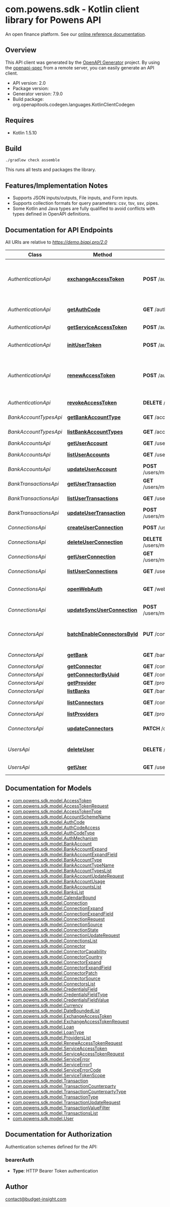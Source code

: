 # com.powens.sdk - Kotlin client library for Powens API

An open finance platform. See our [online reference documentation](https://docs.budget-insight.com/reference).


## Overview
This API client was generated by the [OpenAPI Generator](https://openapi-generator.tech) project.  By using the [openapi-spec](https://github.com/OAI/OpenAPI-Specification) from a remote server, you can easily generate an API client.

- API version: 2.0
- Package version: 
- Generator version: 7.9.0
- Build package: org.openapitools.codegen.languages.KotlinClientCodegen

## Requires

* Kotlin 1.5.10

## Build

```
./gradlew check assemble
```

This runs all tests and packages the library.

## Features/Implementation Notes

* Supports JSON inputs/outputs, File inputs, and Form inputs.
* Supports collection formats for query parameters: csv, tsv, ssv, pipes.
* Some Kotlin and Java types are fully qualified to avoid conflicts with types defined in OpenAPI definitions.


<a id="documentation-for-api-endpoints"></a>
## Documentation for API Endpoints

All URIs are relative to *https://demo.biapi.pro/2.0*

| Class | Method | HTTP request | Description |
| ------------ | ------------- | ------------- | ------------- |
| *AuthenticationApi* | [**exchangeAccessToken**](docs/AuthenticationApi.md#exchangeaccesstoken) | **POST** /auth/token/access | Exchange a temporary code for a permanent user access token |
| *AuthenticationApi* | [**getAuthCode**](docs/AuthenticationApi.md#getauthcode) | **GET** /auth/token/code | Generate a temporary code |
| *AuthenticationApi* | [**getServiceAccessToken**](docs/AuthenticationApi.md#getserviceaccesstoken) | **POST** /auth/token | Generate a service token |
| *AuthenticationApi* | [**initUserToken**](docs/AuthenticationApi.md#initusertoken) | **POST** /auth/init | Create a new anonymous user |
| *AuthenticationApi* | [**renewAccessToken**](docs/AuthenticationApi.md#renewaccesstoken) | **POST** /auth/renew | Generate a new permanent access token for an existing user |
| *AuthenticationApi* | [**revokeAccessToken**](docs/AuthenticationApi.md#revokeaccesstoken) | **DELETE** /auth/token | Revoke an access token |
| *BankAccountTypesApi* | [**getBankAccountType**](docs/BankAccountTypesApi.md#getbankaccounttype) | **GET** /account_types/{typeId} | Bank account type |
| *BankAccountTypesApi* | [**listBankAccountTypes**](docs/BankAccountTypesApi.md#listbankaccounttypes) | **GET** /account_types | List bank account types |
| *BankAccountsApi* | [**getUserAccount**](docs/BankAccountsApi.md#getuseraccount) | **GET** /users/me/accounts/{accountId} | Bank account |
| *BankAccountsApi* | [**listUserAccounts**](docs/BankAccountsApi.md#listuseraccounts) | **GET** /users/me/accounts | List bank accounts |
| *BankAccountsApi* | [**updateUserAccount**](docs/BankAccountsApi.md#updateuseraccount) | **POST** /users/me/accounts/{accountId} | Update a bank account |
| *BankTransactionsApi* | [**getUserTransaction**](docs/BankTransactionsApi.md#getusertransaction) | **GET** /users/me/transactions/{transactionId} | Get a bank transaction |
| *BankTransactionsApi* | [**listUserTransactions**](docs/BankTransactionsApi.md#listusertransactions) | **GET** /users/me/transactions | List bank transactions |
| *BankTransactionsApi* | [**updateUserTransaction**](docs/BankTransactionsApi.md#updateusertransaction) | **POST** /users/me/transactions/{transactionId} | Update a bank transaction |
| *ConnectionsApi* | [**createUserConnection**](docs/ConnectionsApi.md#createuserconnection) | **POST** /users/me/connections | Add a connection |
| *ConnectionsApi* | [**deleteUserConnection**](docs/ConnectionsApi.md#deleteuserconnection) | **DELETE** /users/me/connections/{connectionId} | Delete a connection |
| *ConnectionsApi* | [**getUserConnection**](docs/ConnectionsApi.md#getuserconnection) | **GET** /users/me/connections/{connectionId} | Connection |
| *ConnectionsApi* | [**listUserConnections**](docs/ConnectionsApi.md#listuserconnections) | **GET** /users/me/connections | List connections |
| *ConnectionsApi* | [**openWebAuth**](docs/ConnectionsApi.md#openwebauth) | **GET** /webauth | Open the connector webview |
| *ConnectionsApi* | [**updateSyncUserConnection**](docs/ConnectionsApi.md#updatesyncuserconnection) | **POST** /users/me/connections/{connectionId} | Update and/or sync a connection |
| *ConnectorsApi* | [**batchEnableConnectorsById**](docs/ConnectorsApi.md#batchenableconnectorsbyid) | **PUT** /connectors/{connectorIds} | Batch enable/disable connectors (deprecated) |
| *ConnectorsApi* | [**getBank**](docs/ConnectorsApi.md#getbank) | **GET** /banks/{connectorId} | Bank connector |
| *ConnectorsApi* | [**getConnector**](docs/ConnectorsApi.md#getconnector) | **GET** /connectors/{connectorId} | Connector |
| *ConnectorsApi* | [**getConnectorByUuid**](docs/ConnectorsApi.md#getconnectorbyuuid) | **GET** /connectors/{connectorUuid} | Connector |
| *ConnectorsApi* | [**getProvider**](docs/ConnectorsApi.md#getprovider) | **GET** /providers/{connectorId} | Get a provider |
| *ConnectorsApi* | [**listBanks**](docs/ConnectorsApi.md#listbanks) | **GET** /banks | List banks |
| *ConnectorsApi* | [**listConnectors**](docs/ConnectorsApi.md#listconnectors) | **GET** /connectors | List connectors |
| *ConnectorsApi* | [**listProviders**](docs/ConnectorsApi.md#listproviders) | **GET** /providers | List providers |
| *ConnectorsApi* | [**updateConnectors**](docs/ConnectorsApi.md#updateconnectors) | **PATCH** /connectors | Batch enable/disable connectors |
| *UsersApi* | [**deleteUser**](docs/UsersApi.md#deleteuser) | **DELETE** /users/me | Delete the authenticated user |
| *UsersApi* | [**getUser**](docs/UsersApi.md#getuser) | **GET** /users/me | Authenticated user |


<a id="documentation-for-models"></a>
## Documentation for Models

 - [com.powens.sdk.model.AccessToken](docs/AccessToken.md)
 - [com.powens.sdk.model.AccessTokenRequest](docs/AccessTokenRequest.md)
 - [com.powens.sdk.model.AccessTokenType](docs/AccessTokenType.md)
 - [com.powens.sdk.model.AccountSchemeName](docs/AccountSchemeName.md)
 - [com.powens.sdk.model.AuthCode](docs/AuthCode.md)
 - [com.powens.sdk.model.AuthCodeAccess](docs/AuthCodeAccess.md)
 - [com.powens.sdk.model.AuthCodeType](docs/AuthCodeType.md)
 - [com.powens.sdk.model.AuthMechanism](docs/AuthMechanism.md)
 - [com.powens.sdk.model.BankAccount](docs/BankAccount.md)
 - [com.powens.sdk.model.BankAccountExpand](docs/BankAccountExpand.md)
 - [com.powens.sdk.model.BankAccountExpandField](docs/BankAccountExpandField.md)
 - [com.powens.sdk.model.BankAccountType](docs/BankAccountType.md)
 - [com.powens.sdk.model.BankAccountTypeName](docs/BankAccountTypeName.md)
 - [com.powens.sdk.model.BankAccountTypesList](docs/BankAccountTypesList.md)
 - [com.powens.sdk.model.BankAccountUpdateRequest](docs/BankAccountUpdateRequest.md)
 - [com.powens.sdk.model.BankAccountUsage](docs/BankAccountUsage.md)
 - [com.powens.sdk.model.BankAccountsList](docs/BankAccountsList.md)
 - [com.powens.sdk.model.BanksList](docs/BanksList.md)
 - [com.powens.sdk.model.CalendarBound](docs/CalendarBound.md)
 - [com.powens.sdk.model.Connection](docs/Connection.md)
 - [com.powens.sdk.model.ConnectionExpand](docs/ConnectionExpand.md)
 - [com.powens.sdk.model.ConnectionExpandField](docs/ConnectionExpandField.md)
 - [com.powens.sdk.model.ConnectionRequest](docs/ConnectionRequest.md)
 - [com.powens.sdk.model.ConnectionSource](docs/ConnectionSource.md)
 - [com.powens.sdk.model.ConnectionState](docs/ConnectionState.md)
 - [com.powens.sdk.model.ConnectionUpdateRequest](docs/ConnectionUpdateRequest.md)
 - [com.powens.sdk.model.ConnectionsList](docs/ConnectionsList.md)
 - [com.powens.sdk.model.Connector](docs/Connector.md)
 - [com.powens.sdk.model.ConnectorCapability](docs/ConnectorCapability.md)
 - [com.powens.sdk.model.ConnectorCountry](docs/ConnectorCountry.md)
 - [com.powens.sdk.model.ConnectorExpand](docs/ConnectorExpand.md)
 - [com.powens.sdk.model.ConnectorExpandField](docs/ConnectorExpandField.md)
 - [com.powens.sdk.model.ConnectorPatch](docs/ConnectorPatch.md)
 - [com.powens.sdk.model.ConnectorSource](docs/ConnectorSource.md)
 - [com.powens.sdk.model.ConnectorsList](docs/ConnectorsList.md)
 - [com.powens.sdk.model.CredentialsField](docs/CredentialsField.md)
 - [com.powens.sdk.model.CredentialsFieldType](docs/CredentialsFieldType.md)
 - [com.powens.sdk.model.CredentialsFieldValue](docs/CredentialsFieldValue.md)
 - [com.powens.sdk.model.Currency](docs/Currency.md)
 - [com.powens.sdk.model.DateBoundedList](docs/DateBoundedList.md)
 - [com.powens.sdk.model.ExchangeAccessToken](docs/ExchangeAccessToken.md)
 - [com.powens.sdk.model.ExchangeAccessTokenRequest](docs/ExchangeAccessTokenRequest.md)
 - [com.powens.sdk.model.Loan](docs/Loan.md)
 - [com.powens.sdk.model.LoanType](docs/LoanType.md)
 - [com.powens.sdk.model.ProvidersList](docs/ProvidersList.md)
 - [com.powens.sdk.model.RenewAccessTokenRequest](docs/RenewAccessTokenRequest.md)
 - [com.powens.sdk.model.ServiceAccessToken](docs/ServiceAccessToken.md)
 - [com.powens.sdk.model.ServiceAccessTokenRequest](docs/ServiceAccessTokenRequest.md)
 - [com.powens.sdk.model.ServiceError](docs/ServiceError.md)
 - [com.powens.sdk.model.ServiceError1](docs/ServiceError1.md)
 - [com.powens.sdk.model.ServiceErrorCode](docs/ServiceErrorCode.md)
 - [com.powens.sdk.model.ServiceTokenScope](docs/ServiceTokenScope.md)
 - [com.powens.sdk.model.Transaction](docs/Transaction.md)
 - [com.powens.sdk.model.TransactionCounterparty](docs/TransactionCounterparty.md)
 - [com.powens.sdk.model.TransactionCounterpartyType](docs/TransactionCounterpartyType.md)
 - [com.powens.sdk.model.TransactionType](docs/TransactionType.md)
 - [com.powens.sdk.model.TransactionUpdateRequest](docs/TransactionUpdateRequest.md)
 - [com.powens.sdk.model.TransactionValueFilter](docs/TransactionValueFilter.md)
 - [com.powens.sdk.model.TransactionsList](docs/TransactionsList.md)
 - [com.powens.sdk.model.User](docs/User.md)


<a id="documentation-for-authorization"></a>
## Documentation for Authorization


Authentication schemes defined for the API:
<a id="bearerAuth"></a>
### bearerAuth

- **Type**: HTTP Bearer Token authentication



## Author

contact@budget-insight.com
